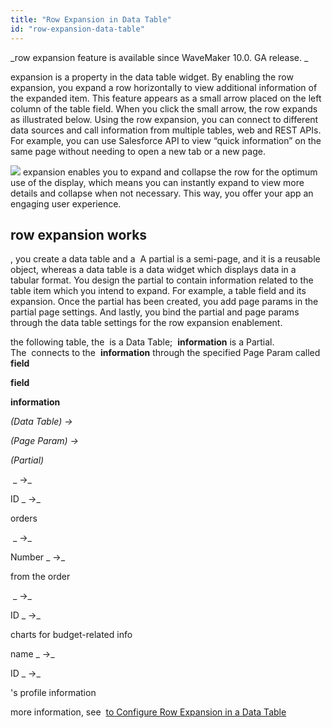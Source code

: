```yaml
---
title: "Row Expansion in Data Table"
id: "row-expansion-data-table"
---
```


_row expansion feature is available since WaveMaker 10.0. GA release. _

expansion is a property in the data table widget. By enabling the row expansion, you expand a row horizontally to view additional information of the expanded item. This feature appears as a small arrow placed on the left column of the table field. When you click the small arrow, the row expands as illustrated below. Using the row expansion, you can connect to different data sources and call information from multiple tables, web and REST APIs. For example, you can use Salesforce API to view “quick information” on the same page without needing to open a new tab or a new page. 

![](https://www.wavemaker.com../assets/RowExpansionWM10.gif) expansion enables you to expand and collapse the row for the optimum use of the display, which means you can instantly expand to view more details and collapse when not necessary. This way, you offer your app an engaging user experience.

## row expansion works

, you create a data table and a  A partial is a semi-page, and it is a reusable object, whereas a data table is a data widget which displays data in a tabular format. You design the partial to contain information related to the table item which you intend to expand. For example, a table field and its expansion. Once the partial has been created, you add page params in the partial page settings. And lastly, you bind the partial and page params through the data table settings for the row expansion enablement.

the following table, the  is a Data Table;  **information** is a Partial. The  connects to the  **information** through the specified Page Param called  **field**

**field**

**information**

_(Data Table) →_

_(Page Param) →_

_(Partial)_

 _ →_

ID _ →_

orders

 _ →_

Number _ →_

from the order

 _ →_

ID _ →_

charts for budget-related info

name _ →_

ID _ →_

's profile information

more information, see  [to Configure Row Expansion in a Data Table](https://www.wavemaker.com/learn/how-tos/how-to-configure-row-expansion-in-a-data-table/)
